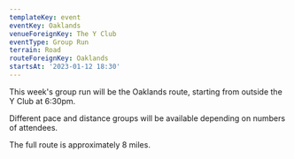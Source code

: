 ```yaml
---
templateKey: event
eventKey: Oaklands
venueForeignKey: The Y Club
eventType: Group Run
terrain: Road
routeForeignKey: Oaklands
startsAt: '2023-01-12 18:30'
---
```

This week's group run will be the Oaklands route,
starting from outside the Y Club at 6:30pm.

Different pace and distance groups will be available depending on 
numbers of attendees.

The full route is approximately 8 miles.
